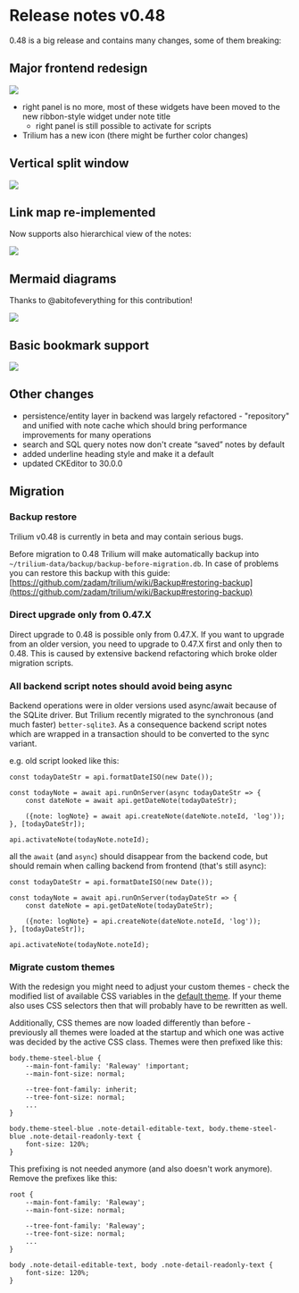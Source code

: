 # Release notes v0.48
0.48 is a big release and contains many changes, some of them breaking:

Major frontend redesign
-----------------------

![](relnotes48/screenshot.png)

*   right panel is no more, most of these widgets have been moved to the new ribbon-style widget under note title
    *   right panel is still possible to activate for scripts
*   Trilium has a new icon (there might be further color changes)

Vertical split window
---------------------

![](relnotes48/split.png)

Link map re-implemented
-----------------------

Now supports also hierarchical view of the notes:

![](relnotes48/note-map.png)

Mermaid diagrams
----------------

Thanks to @abitofeverything for this contribution!

![](relnotes48/mermaid.png)

Basic bookmark support
----------------------

![](relnotes48/bookmarks.png)

Other changes
-------------

*   persistence/entity layer in backend was largely refactored - "repository" and unified with note cache which should bring performance improvements for many operations
*   search and SQL query notes now don't create “saved” notes by default
*   added underline heading style and make it a default
*   updated CKEditor to 30.0.0

Migration
---------

### Backup restore

Trilium v0.48 is currently in beta and may contain serious bugs.

Before migration to 0.48 Trilium will make automatically backup into `~/trilium-data/backup/backup-before-migration.db`. In case of problems you can restore this backup with this guide: [https://github.com/zadam/trilium/wiki/Backup#restoring-backup](https://github.com/zadam/trilium/wiki/Backup#restoring-backup)

### Direct upgrade only from 0.47.X

Direct upgrade to 0.48 is possible only from 0.47.X. If you want to upgrade from an older version, you need to upgrade to 0.47.X first and only then to 0.48. This is caused by extensive backend refactoring which broke older migration scripts.

### All backend script notes should avoid being async

Backend operations were in older versions used async/await because of the SQLite driver. But Trilium recently migrated to the synchronous (and much faster) `better-sqlite3`. As a consequence backend script notes which are wrapped in a transaction should to be converted to the sync variant.

e.g. old script looked like this:

    const todayDateStr = api.formatDateISO(new Date());
    
    const todayNote = await api.runOnServer(async todayDateStr => {
        const dateNote = await api.getDateNote(todayDateStr);
        
        ({note: logNote} = await api.createNote(dateNote.noteId, 'log'));
    }, [todayDateStr]);
    
    api.activateNote(todayNote.noteId);

all the `await` (and `async`) should disappear from the backend code, but should remain when calling backend from frontend (that's still async):

    const todayDateStr = api.formatDateISO(new Date());
    
    const todayNote = await api.runOnServer(todayDateStr => {
        const dateNote = api.getDateNote(todayDateStr);
        
        ({note: logNote} = api.createNote(dateNote.noteId, 'log'));
    }, [todayDateStr]);
    
    api.activateNote(todayNote.noteId);

### Migrate custom themes

With the redesign you might need to adjust your custom themes - check the modified list of available CSS variables in the [default theme](https://github.com/zadam/trilium/blob/master/src/public/stylesheets/theme-light.css). If your theme also uses CSS selectors then that will probably have to be rewritten as well.

Additionally, CSS themes are now loaded differently than before - previously all themes were loaded at the startup and which one was active was decided by the active CSS class. Themes were then prefixed like this:

    body.theme-steel-blue {
        --main-font-family: 'Raleway' !important;
        --main-font-size: normal;
    
        --tree-font-family: inherit;
        --tree-font-size: normal;
    	...
    }
    
    body.theme-steel-blue .note-detail-editable-text, body.theme-steel-blue .note-detail-readonly-text {
        font-size: 120%;
    }

This prefixing is not needed anymore (and also doesn't work anymore). Remove the prefixes like this:

    root {
        --main-font-family: 'Raleway';
        --main-font-size: normal;
        
        --tree-font-family: 'Raleway';
        --tree-font-size: normal;
        ...
    }
    
    body .note-detail-editable-text, body .note-detail-readonly-text {
        font-size: 120%;
    }